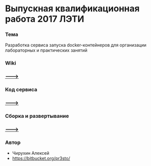 # Выпускная квалификационная работа 2017 ЛЭТИ #
  
### Тема

Разработка сервиса запуска docker-контейнеров для организации лабораторных и практических занятий

### Wiki

### [**--->**](https://bitbucket.org/pr3sto/bsc_docker_service/wiki/Home)

### Код сервиса

### [**--->**](https://bitbucket.org/pr3sto/bsc_docker_service/src/d527c4984e728dc96fe3a8bf4c07066401746f96/project/workbox/?at=master)

### Сборка и развертывание

### [**--->**](https://bitbucket.org/pr3sto/bsc_docker_service/wiki/%D0%A1%D0%B1%D0%BE%D1%80%D0%BA%D0%B0%20%D0%B8%20%D1%80%D0%B0%D0%B7%D0%B2%D0%B5%D1%80%D1%82%D1%8B%D0%B2%D0%B0%D0%BD%D0%B8%D0%B5)

### Автор ###

* Чирухин Алексей
* https://bitbucket.org/pr3sto/